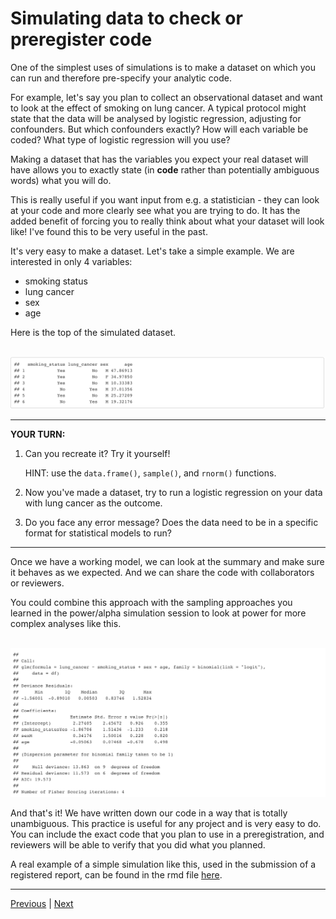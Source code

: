 # Simulating data to check or preregister code


One of the simplest uses of simulations is to make a dataset on which you can run and therefore pre-specify your analytic code. 

For example, let's say you plan to collect an observational dataset and want to look at the effect of smoking on lung cancer. 
A typical protocol might state that the data will be analysed by logistic regression, adjusting for confounders. 
But which confounders exactly? How will each variable be coded? What type of logistic regression will you use? 

Making a dataset that has the variables you expect your real dataset will have allows you to exactly state (in **code** rather than potentially ambiguous words) what you will do. 

This is really useful if you want input from e.g. a statistician - they can look at your code and more clearly see what you are trying to do. 
It has the added benefit of forcing you to really think about what your dataset will look like! I've found this to be very useful in the past.

It's very easy to make a dataset. Let's take a simple example. We are interested in only 4 variables:

* smoking status 
* lung cancer
* sex
* age

Here is the top of the simulated dataset. 

<br/>
<img src="../assets/simulated-data.png" width="750">  
<br/>

***

**YOUR TURN:**

1. Can you recreate it? Try it yourself! 

    HINT: use the `data.frame()`, `sample()`, and `rnorm()` functions.

2. Now you've made a dataset, try to run a logistic regression on your data with lung cancer as the outcome. 
3. Do you face any error message? Does the data need to be in a specific format for statistical models to run?

***


Once we have a working model, we can look at the summary and make sure it behaves as we expected. And we can share the code with collaborators or reviewers.

You could combine this approach with the sampling approaches you learned in the power/alpha simulation session to look at power for more complex analyses like this.

<br/>
<img src="../assets/logreg-results.png" width="750">  
<br/>


And that's it! We have written down our code in a way that is totally unambiguous. This practice is useful for any project and is very easy to do. You can include the exact code that you plan to use in a preregistration, and reviewers will be able to verify that you did what you planned.

A real example of a simple simulation like this, used in the submission of a registered report, can be found in the rmd file [here](https://osf.io/5jf9p/).

*****

[Previous](./check-power.md) | [Next](./general-structure.md)


